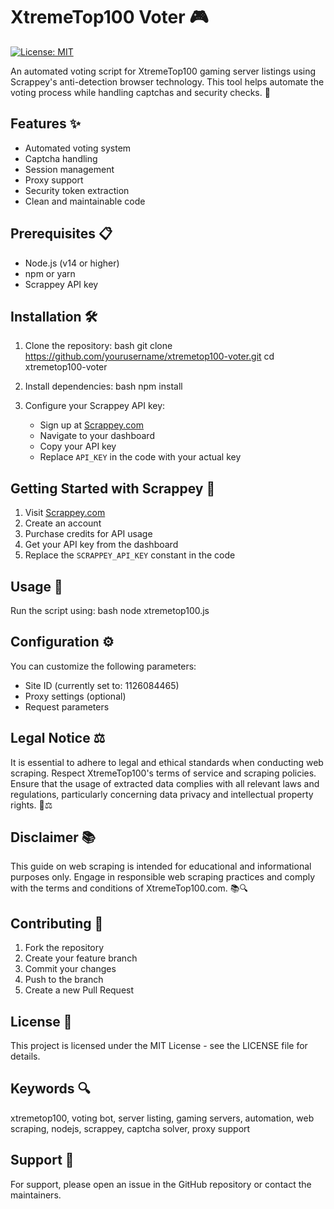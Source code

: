 # XtremeTop100 Voter 🎮

[![License: MIT](https://img.shields.io/badge/License-MIT-yellow.svg)](https://opensource.org/licenses/MIT)

An automated voting script for XtremeTop100 gaming server listings using Scrappey's anti-detection browser technology. This tool helps automate the voting process while handling captchas and security checks. 🚀

## Features ✨

- Automated voting system
- Captcha handling
- Session management
- Proxy support
- Security token extraction
- Clean and maintainable code

## Prerequisites 📋

- Node.js (v14 or higher)
- npm or yarn
- Scrappey API key

## Installation 🛠️

1. Clone the repository:
bash
git clone https://github.com/yourusername/xtremetop100-voter.git
cd xtremetop100-voter

2. Install dependencies:
bash
npm install

3. Configure your Scrappey API key:
   - Sign up at [Scrappey.com](https://scrappey.com/)
   - Navigate to your dashboard
   - Copy your API key
   - Replace `API_KEY` in the code with your actual key

## Getting Started with Scrappey 🌟

1. Visit [Scrappey.com](https://scrappey.com/)
2. Create an account
3. Purchase credits for API usage
4. Get your API key from the dashboard
5. Replace the `SCRAPPEY_API_KEY` constant in the code

## Usage 🚀

Run the script using:
bash
node xtremetop100.js

## Configuration ⚙️

You can customize the following parameters:
- Site ID (currently set to: 1126084465)
- Proxy settings (optional)
- Request parameters

## Legal Notice ⚖️

It is essential to adhere to legal and ethical standards when conducting web scraping. Respect XtremeTop100's terms of service and scraping policies. Ensure that the usage of extracted data complies with all relevant laws and regulations, particularly concerning data privacy and intellectual property rights. 🚫⚖️

## Disclaimer 📚

This guide on web scraping is intended for educational and informational purposes only. Engage in responsible web scraping practices and comply with the terms and conditions of XtremeTop100.com. 📚🔍

## Contributing 🤝

1. Fork the repository
2. Create your feature branch
3. Commit your changes
4. Push to the branch
5. Create a new Pull Request

## License 📄

This project is licensed under the MIT License - see the LICENSE file for details.

## Keywords 🔍

xtremetop100, voting bot, server listing, gaming servers, automation, web scraping, nodejs, scrappey, captcha solver, proxy support

## Support 💬

For support, please open an issue in the GitHub repository or contact the maintainers.